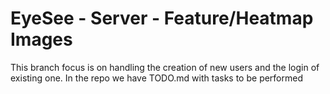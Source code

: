 # EyeSee - Server - Feature/Heatmap Images
This branch focus is on handling the creation of new users and the login of existing one.
In the repo we have TODO.md with tasks to be performed 